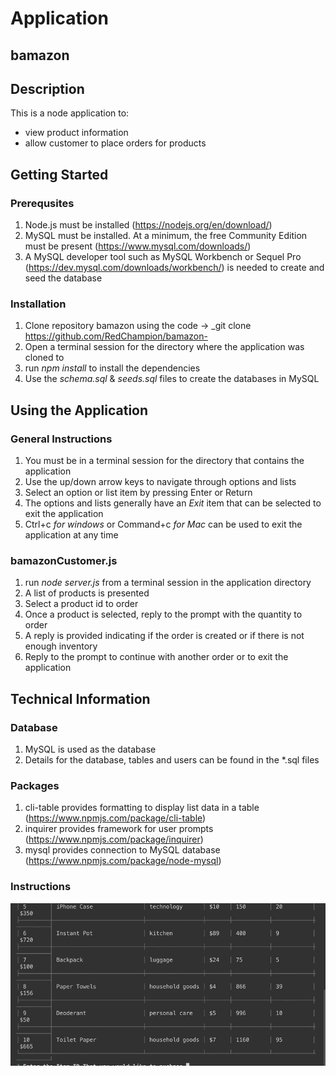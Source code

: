 # Application

## bamazon

## Description

This is a node application to:
* view product information
* allow customer to place orders for products

## Getting Started

### Prerequsites

1. Node.js must be installed (https://nodejs.org/en/download/)
1. MySQL must be installed. At a minimum, the free Community Edition must be present (https://www.mysql.com/downloads/) 
1. A MySQL developer tool such as MySQL Workbench or Sequel Pro (https://dev.mysql.com/downloads/workbench/) is needed to create and seed the database

### Installation

1. Clone repository bamazon using the code -> _git clone https://github.com/RedChampion/bamazon-
1. Open a terminal session for the directory where the application was cloned to
1. run *npm install* to install the dependencies
1. Use the *schema.sql* & *seeds.sql* files to create the databases in MySQL

## Using the Application

### General Instructions

1. You must be in a terminal session for the directory that contains the application
1. Use the up/down arrow keys to navigate through options and lists
1. Select an option or list item by pressing Enter or Return
1. The options and lists generally have an _Exit_ item that can be selected to exit the application
1. Ctrl+c _for windows_ or Command+c _for Mac_ can be used to exit the application at any time

### bamazonCustomer.js

1. run _node server.js_ from a terminal session in the application directory
1. A list of products is presented
1. Select a product id to order
1. Once a product is selected, reply to the prompt with the quantity to order
1. A reply is provided indicating if the order is created or if there is not enough inventory
1. Reply to the prompt to continue with another order or to exit the application

## Technical Information

### Database
1. MySQL is used as the database
2. Details for the database, tables and users can be found in the *.sql files

### Packages
1. cli-table    provides formatting to display list data in a table (https://www.npmjs.com/package/cli-table)
1. inquirer     provides framework for user prompts (https://www.npmjs.com/package/inquirer)
1. mysql        provides connection to MySQL database (https://www.npmjs.com/package/node-mysql)

### Instructions
![](bamazon.gif)